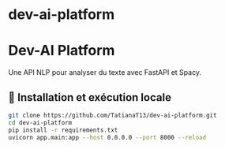 # dev-ai-platform
# Dev-AI Platform
Une API NLP pour analyser du texte avec FastAPI et Spacy.

## 🚀 Installation et exécution locale
```bash
git clone https://github.com/TatianaT13/dev-ai-platform.git
cd dev-ai-platform
pip install -r requirements.txt
uvicorn app.main:app --host 0.0.0.0 --port 8000 --reload